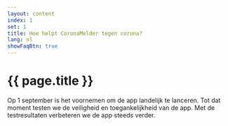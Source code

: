```yaml
---
layout: content
index: 1
set: 1
title: Hoe helpt CoronaMelder tegen corona?
lang: nl
showFaqBtn: true
---
```


# {{ page.title }}

Op 1 september is het voornemen om de app landelijk te lanceren. Tot dat moment testen we de veiligheid en toegankelijkheid van de app. Met de testresultaten verbeteren we de app steeds verder.

